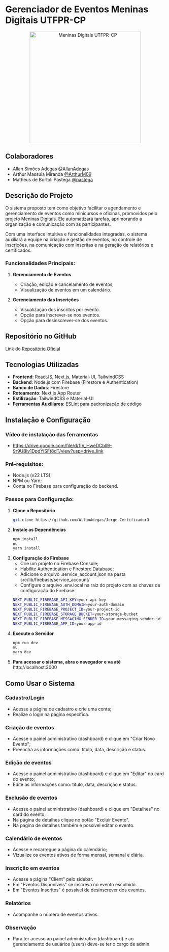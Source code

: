 # Gerenciador de Eventos Meninas Digitais UTFPR-CP
<div align="center">
  <img src="./src/app/logo.png" alt="Meninas Digitais UTFPR-CP" width="350"/>
</div>



## Colaboradores

- Allan Simões Adegas [@AllanAdegas](https://github.com/AllanAdegas)
- Arthur Massuia Miranda [@ArthurM09](https://github.com/ArthurM09)
- Matheus de Bortoli Pastega [@pastega](https://github.com/pastega)



## Descrição do Projeto

O sistema proposto tem como objetivo facilitar o agendamento e gerenciamento de eventos como minicursos e oficinas, 
promovidos pelo projeto Meninas Digitais. Ele automatizará tarefas, aprimorando a organização e comunicação com as 
participantes. 

Com uma interface intuitiva e funcionalidades integradas, o sistema auxiliará a equipe na criação
e gestão de eventos, no controle de inscrições, na comunicação com inscritas e na geração
de relatórios e certificados.

### Funcionalidades Principais:
1. **Gerenciamento de Eventos**  
   - Criação, edição e cancelamento de eventos;  
   - Visualização de eventos em um calendário.  

2. **Gerenciamento das Inscrições**  
   - Visualização dos inscritos por evento.
   - Opção para inscrever-se nos eventos.
   - Opção para desinscrever-se dos eventos.


## Repositório no GitHub
Link do [Repositório Oficial](https://github.com/AllanAdegas/certificadora3-meninas-digitais)


## Tecnologias Utilizadas

- **Frontend**: ReactJS, Next.js, Material-UI, TailwindCSS  
- **Backend**: Node.js com Firebase (Firestore e Authentication)  
- **Banco de Dados**: Firestore  
- **Roteamento**: Next.js App Router  
- **Estilização**: TailwindCSS e Material-UI  
- **Ferramentas Auxiliares**: ESLint para padronização de código  

## Instalação e Configuração

### Vídeo de instalação das ferramentas
- https://drive.google.com/file/d/1IV_HweDCbll9-9r9UBiv1DpdYiSFt8dT/view?usp=drive_link

### Pré-requisitos:
- Node.js (v22 LTS);
- NPM ou Yarn;
- Conta no Firebase para configuração do backend.

### Passos para Configuração:
1. **Clone o Repositório**
   ```bash
   git clone https://github.com/AllanAdegas/Jorge-Certificador3
2. **Instale as Dependências**
   ```bash
   npm install
   ou
   yarn install
3. **Configuração do Firebase**
   - Crie um projeto no Firebase Console;
   - Habilite Authentication e Firestore Database;
   - Adicione o arquivo .service_account.json na pasta src/lib/firebase/service_account/ 
   - Configure o arquivo .env.local na raiz do projeto com as chaves de configuração do Firebase:
   ```bash
   NEXT_PUBLIC_FIREBASE_API_KEY=your-api-key
   NEXT_PUBLIC_FIREBASE_AUTH_DOMAIN=your-auth-domain
   NEXT_PUBLIC_FIREBASE_PROJECT_ID=your-project-id
   NEXT_PUBLIC_FIREBASE_STORAGE_BUCKET=your-storage-bucket
   NEXT_PUBLIC_FIREBASE_MESSAGING_SENDER_ID=your-messaging-sender-id
   NEXT_PUBLIC_FIREBASE_APP_ID=your-app-id
4. **Execute o Servidor**
   ```bash
   npm run dev
   ou
   yarn dev
5. **Para acessar o sistema, abra o navegador e va até** http://localhost:3000



## Como Usar o Sistema

### Cadastro/Login
- Acesse a página de cadastro e crie uma conta;
- Realize o login na página específica.

### Criação de eventos
- Acesse o painel administrativo (dashboard) e clique em "Criar Novo Evento";
- Preencha as informações como: título, data, descrição e status.

### Edição de eventos
- Acesse o painel administrativo (dashboard) e clique em "Editar" no card do evento;
- Edite as informações como: título, data, descrição e status.

### Exclusão de eventos
- Acesse o painel administrativo (dashboard) e clique em "Detalhes" no card do evento;
- Na página de detalhes clique no botão "Excluir Evento".
- Na página de detalhes também é possível editar o evento.

### Calendário de eventos
- Acesse e recarregue a página do calendário;
- Vizualize os eventos ativos de forma mensal, semanal e diária.

### Inscrição em eventos
- Acesse a página "Client" pelo sidebar.
- Em "Eventos Disponíveis" se inscreva no evento escolhido.
- Em "Eventos Inscritos" é possível de desinscrever dos eventos.

### Relatórios
- Acompanhe o número de eventos ativos.

### Observação
- Para ter acesso ao painel administrativo (dashboard) e ao gerenciamento de usuários (users) deve-se ter o cargo de admin.
